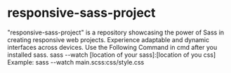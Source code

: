 # responsive-sass-project
"responsive-sass-project" is a repository showcasing the power of Sass in creating responsive web projects. Experience adaptable and dynamic interfaces across devices.
Use the Following Command in cmd after you installed sass. 
sass --watch [location of your sass]:[location of you css]
Example: sass --watch main.scss:css/style.css

